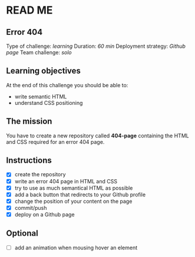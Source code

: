# READ ME

## Error 404
Type of challenge: *learning*
Duration: *60 min*
Deployment strategy: *Github page*
Team challenge: *solo*

## Learning objectives
At the end of this challenge you should be able to:
* write semantic HTML
* understand CSS positioning

## The mission
You have to create a new repository called **404-page** containing the HTML and CSS required for an error 404 page.

## Instructions
- [x] create the repository
- [x] write an error 404 page in HTML and CSS
- [x] try to use as much semantical HTML as possible
- [x] add a back button that redirects to your Github profile
- [x] change the position of your content on the page
- [x] commit/push
- [x] deploy on a Github page

## Optional
- [ ] add an animation when mousing hover an element
